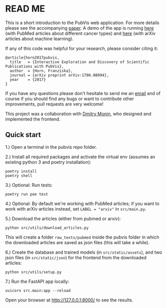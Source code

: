 # READ ME

This is a short introduction to the PubVis web application. For more details please see the accompanying [paper](http://arxiv.org/abs/1706.08094). A demo of the app is running [here](https://pubvis.herokuapp.com/) (with PubMed articles about different cancer types) and [here](https://arxvis.herokuapp.com/) (with arXiv articles about machine learning).

If any of this code was helpful for your research, please consider citing it:

    @article{horn2017pubvis,
      title   = {Interactive Exploration and Discovery of Scientific Publications with PubVis},
      author  = {Horn, Franziska},
      journal = {arXiv preprint arXiv:1706.08094},
      year    = {2017}
    }

If you have any questions please don't hesitate to send me an [email](mailto:cod3licious@gmail.com) and of course if you should find any bugs or want to contribute other improvements, pull requests are very welcome!

This project was a collaboration with [Dmitry Monin](https://www.linkedin.com/in/dmitry-monin-72624176/), who designed and implemented the frontend.


## Quick start

1.) Open a terminal in the pubvis repo folder.

2.) Install all required packages and activate the virtual env (assumes an existing python 3 and poetry installation):
```
poetry install
poetry shell
```

3.) Optional: Run tests:
```
poetry run poe test
```

4.) Optional: By default we're working with PubMed articles; if you want to work with arXiv articles instead, set `LABEL = "arxiv"` in `src/main.py`.

5.) Download the articles (either from pubmed or arxiv):
```
python src/utils/download_articles.py
```
This will create a folder `raw_texts/pubmed` inside the pubvis folder in which the downloaded articles are saved as json files (this will take a while).

6.) Create the database and trained models (in `src/static/assets`), and two json files (in `src/static/json`) for the frontend from the downloaded articles:
```
python src/utils/setup.py
```

7.) Run the FastAPI app locally:
```
uvicorn src.main:app --reload
```
Open your browser at http://127.0.0.1:8000/ to see the results.
